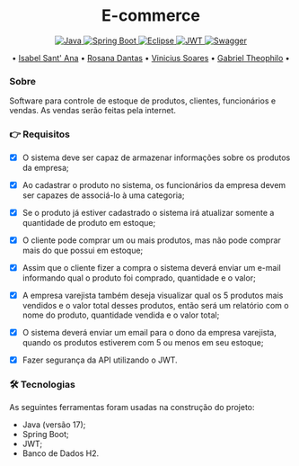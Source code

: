 <h1 align="center">E-commerce</h1>

<p align="center">
   <a href="https://img.shields.io/badge/Java-ED8B00?style=for-the-badge&logo=java&logoColor=white">
    <img src="https://img.shields.io/badge/Java-ED8B00?style=for-the-badge&logo=java&logoColor=white"  alt="Java" />
  </a>
  <a href="https://img.shields.io/badge/Spring_Boot-F2F4F9?style=for-the-badge&logo=spring-boot">
    <img src="https://img.shields.io/badge/Spring_Boot-F2F4F9?style=for-the-badge&logo=spring-boot"  alt="Spring Boot" />
  </a>
   <a href="https://img.shields.io/badge/Eclipse-2C2255?style=for-the-badge&logo=eclipse&logoColor=white">
    <img src="https://img.shields.io/badge/Eclipse-2C2255?style=for-the-badge&logo=eclipse&logoColor=white"  alt="Eclipse" />
  </a>
   <a href="https://img.shields.io/badge/JWT-000000?style=for-the-badge&logo=JSON%20web%20tokens&logoColor=white">
    <img src="https://img.shields.io/badge/JWT-000000?style=for-the-badge&logo=JSON%20web%20tokens&logoColor=white"  alt="JWT" />
  </a>
    <a href="https://img.shields.io/badge/Swagger-85EA2D?style=for-the-badge&logo=Swagger&logoColor=white">
    <img src="https://img.shields.io/badge/Swagger-85EA2D?style=for-the-badge&logo=Swagger&logoColor=white"  alt="Swagger" />
  </a>
</p>


<p align="center">
• <a href="https://www.linkedin.com/in/isabelsantana2811/">Isabel Sant' Ana</a> •
<a href="https://www.linkedin.com/in/rosana-dantas-a1706910b/">Rosana Dantas</a> •
<a href="https://www.linkedin.com/in/vin%C3%ADcius-soares-43238b144/">Vinicius Soares</a> •
<a href="https://www.linkedin.com/in/gabriel-theophilo-32053a110/">Gabriel Theophilo</a> •
</p>

### Sobre
Software para controle de estoque de produtos, clientes, funcionários e vendas. As vendas serão feitas pela internet.

### 👉 Requisitos

- [x] O sistema deve ser capaz de armazenar informações sobre os produtos da empresa;
- [x] Ao cadastrar o produto no sistema, os funcionários da empresa devem ser capazes de associá-lo à uma categoria;
- [x] Se o produto já estiver cadastrado o sistema irá atualizar somente a quantidade de produto em estoque;
- [x] O cliente pode comprar um ou mais produtos, mas não pode comprar mais do que possui em estoque;
- [x] Assim que o cliente fizer a compra o sistema deverá enviar um e-mail informando  qual o produto foi comprado, quantidade e o valor;
- [x] A empresa varejista também deseja visualizar qual os 5 produtos mais vendidos e o valor total desses produtos, então será um relatório com o nome do produto, quantidade vendida e o valor total;
- [x] O sistema deverá enviar um email para o dono da empresa varejista, quando os produtos estiverem com 5 ou menos em seu estoque;
- [x] Fazer segurança da API utilizando o JWT.


### 🛠 Tecnologias

As seguintes ferramentas foram usadas na construção do projeto:

- Java (versão 17);
- Spring Boot;
- JWT;
- Banco de Dados H2.

 

